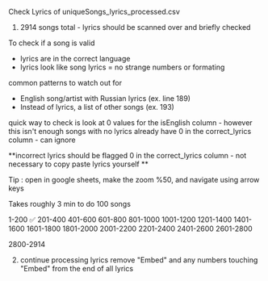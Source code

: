 Check Lyrics of uniqueSongs_lyrics_processed.csv

1. 2914 songs total - lyrics should be scanned over and briefly checked

To check if a song is valid
  - lyrics are in the correct language
  - lyrics look like song lyrics = no strange numbers or formating

common patterns to watch out for 
  - English song/artist with Russian lyrics (ex. line 189)
  - Instead of lyrics, a list of other songs (ex. 193)

quick way to check is look at 0 values for the isEnglish column - however this isn't enough
songs with no lyrics already have 0 in the correct_lyrics column - can ignore

**incorrect lyrics should be flagged 0 in the correct_lyrics column - not necessary to copy paste lyrics yourself
**

Tip : open in google sheets, make the zoom %50, and navigate using arrow keys

Takes roughly 3 min to do 100 songs

1-200 ✅
201-400
401-600
601-800
801-1000
1001-1200
1201-1400
1401-1600
1601-1800
1801-2000
2001-2200
2201-2400
2401-2600
2601-2800

2800-2914




2. continue processing lyrics
remove "Embed" and any numbers touching "Embed" from the end of all lyrics
